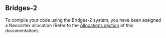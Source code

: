 ## Bridges-2
To compile your code using the Bridges-2 system, you have been assigned a Neocortex allocation (Refer to the [Allocations section](https://www.psc.edu/resources/neocortex/docs/allocations) of this documentation).
